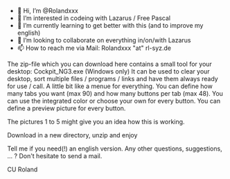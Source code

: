 - 👋 Hi, I’m @Rolandxxx
- 👀 I’m interested in codeing with Lazarus / Free Pascal
- 🌱 I’m currently learning to get better with this (and to improve my english)
- 💞️ I’m looking to collaborate on everything in/on/with Lazarus
- 📫 How to reach me via Mail: Rolandxxx "at" rl-syz.de


The zip-file which you can download here contains a small tool for your desktop: Cockpit_NG3.exe (Windows only) It can be 
used to clear your desktop, sort multiple files / programs / links and have them always ready for use / call. A little bit
like a menue for everything.
You can define how many tabs you want (max 90) and how many buttons per tab (max 48). You can use the integrated color
or choose your own for every button. You can define a preview picture for every button.

The pictures 1 to 5 might give you an idea how this is working.

Download in a new directory, unzip and enjoy

Tell me if you need(!) an english version. Any other questions, suggestions, ... ? Don't hesitate to send a mail.

CU
Roland

<!---
Rolandxxx/Rolandxxx is a ✨ special ✨ repository because its `README.md` (this file) appears on your GitHub profile.
You can click the Preview link to take a look at your changes.
--->
